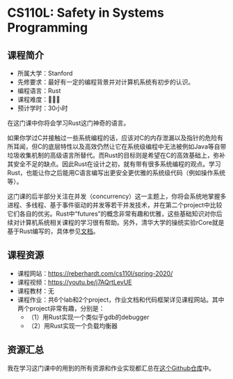 # CS110L: Safety in Systems Programming
## 课程简介
- 所属大学：Stanford
- 先修要求：最好有一定的编程背景并对计算机系统有初步的认识。
- 编程语言：Rust
- 课程难度：🌟🌟🌟
- 预计学时：30小时

在这门课中你将会学习Rust这门神奇的语言。

如果你学过C并接触过一些系统编程的话，应该对C的内存泄漏以及指针的危险有所耳闻，但C的底层特性以及高效仍然让它在系统级编程中无法被例如Java等自带垃圾收集机制的高级语言所替代。而Rust的目标则是希望在C的高效基础上，弥补其安全不足的缺点。因此Rust在设计之初，就有带有很多系统编程的观点。学习Rust，也能让你之后能用C语言编写出更安全更优雅的系统级代码（例如操作系统等）。

这门课的后半部分关注在并发（concurrency）这一主题上，你将会系统地掌握多进程、多线程、基于事件驱动的并发等若干并发技术，并在第二个project中比较它们各自的优劣。Rust中“futures”的概念非常有趣和优雅，这些基础知识对你后续对计算机系统相关课程的学习很有帮助。另外，清华大学的操统实验rCore就是基于Rust编写的，具体参见[文档](https://rcore-os.github.io/rCore-Tutorial-Book-v3/index.html)。
## 课程资源
- 课程网站：https://reberhardt.com/cs110l/spring-2020/
- 课程视频：https://youtu.be/j7AQrtLevUE
- 课程教材：无
- 课程作业：共6个lab和2个project，作业文档和代码框架详见课程网站。其中两个project非常有趣，分别是：
    - （1）用Rust实现一个类似于gdb的debugger
    - （2）用Rust实现一个负载均衡器

## 资源汇总
我在学习这门课中的用到的所有资源和作业实现都汇总在[这个Github仓库](https://github.com/PKUFlyingPig/CS110L)中。
